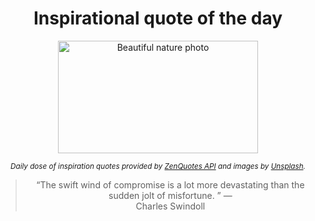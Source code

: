 
<div align="center">

# Inspirational quote of the day

<img src="./data/photo.jpeg" alt="Beautiful nature photo" width="320" height="180">

<sub><i>Daily dose of inspiration quotes provided by [ZenQuotes API](https://zenquotes.io/) and images by [Unsplash](https://unsplash.com/).</i></sub>


<blockquote>&ldquo;The swift wind of compromise is a lot more devastating than the sudden jolt of misfortune. &rdquo; &mdash; <footer>Charles Swindoll</footer></blockquote>

</div>
